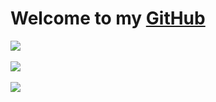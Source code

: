 # Welcome to my <a href="https://github.com/jumalley">GitHub</a>

<a href="https://github.com/jumalley">
  <img align="center" src="https://github-readme-stats.vercel.app/api/top-langs/?username=jumalley&custom_title=💻Dev&theme=dracula&border_radius=5" />
</a>
<br>
<br>
<a href="https://github.com/jumalley/test">
  <img align="center" src="https://github-readme-stats.vercel.app/api/pin/?username=jumalley&repo=test&theme=dracula&border_radius=5" />
</a>
<br>
<br>
<a href="https://github.com/jumalley">
  <img align="center" src="https://github-readme-stats.vercel.app/api?username=jumalley&count_private=true&theme=dracula&border_radius=5&hide=contribs,prs&custom_title=📊Stats" />
</a>
